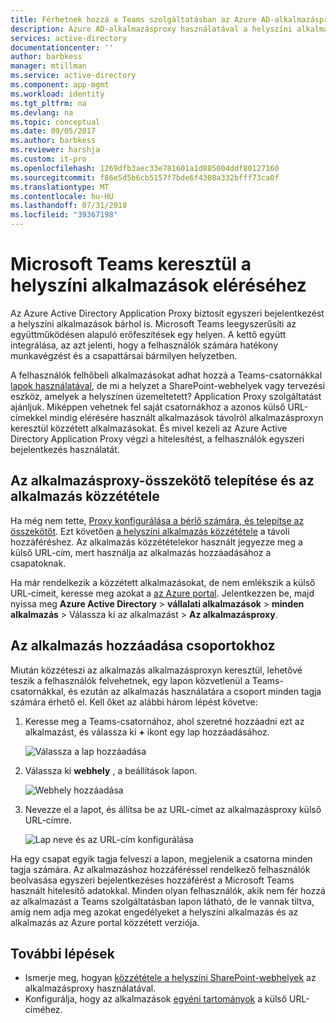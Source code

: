 ```yaml
---
title: Férhetnek hozzá a Teams szolgáltatásban az Azure AD-alkalmazásproxyn alkalmazásokhoz |} A Microsoft Docs
description: Azure AD-alkalmazásproxy használatával a helyszíni alkalmazások hozzáférhetnek a Microsoft Teams keresztül.
services: active-directory
documentationcenter: ''
author: barbkess
manager: mtillman
ms.service: active-directory
ms.component: app-mgmt
ms.workload: identity
ms.tgt_pltfrm: na
ms.devlang: na
ms.topic: conceptual
ms.date: 09/05/2017
ms.author: barbkess
ms.reviewer: harshja
ms.custom: it-pro
ms.openlocfilehash: 1269dfb3aec33e781601a1d885004ddf80127160
ms.sourcegitcommit: f86e5d5b6cb5157f7bde6f4308a332bfff73ca0f
ms.translationtype: MT
ms.contentlocale: hu-HU
ms.lasthandoff: 07/31/2018
ms.locfileid: "39367198"
---
```

# <a name="access-your-on-premises-applications-through-microsoft-teams"></a>Microsoft Teams keresztül a helyszíni alkalmazások eléréséhez

Az Azure Active Directory Application Proxy biztosít egyszeri bejelentkezést a helyszíni alkalmazások bárhol is. Microsoft Teams leegyszerűsíti az együttműködésen alapuló erőfeszítések egy helyen. A kettő együtt integrálása, az azt jelenti, hogy a felhasználók számára hatékony munkavégzést és a csapattársai bármilyen helyzetben. 

A felhasználók felhőbeli alkalmazásokat adhat hozzá a Teams-csatornákkal [lapok használatával](https://support.office.com/article/Video-Using-Tabs-7350a03e-017a-4a00-a6ae-1c9fe8c497b3?ui=en-US&rs=en-US&ad=US), de mi a helyzet a SharePoint-webhelyek vagy tervezési eszköz, amelyek a helyszínen üzemeltetett? Application Proxy szolgáltatást ajánljuk. Miképpen vehetnek fel saját csatornákhoz a azonos külső URL-címekkel mindig elérésére használt alkalmazások távolról alkalmazásproxyn keresztül közzétett alkalmazásokat. És mivel kezeli az Azure Active Directory Application Proxy végzi a hitelesítést, a felhasználók egyszeri bejelentkezés használatát.


## <a name="install-the-application-proxy-connector-and-publish-your-app"></a>Az alkalmazásproxy-összekötő telepítése és az alkalmazás közzététele

Ha még nem tette, [Proxy konfigurálása a bérlő számára, és telepítse az összekötőt](application-proxy-enable.md). Ezt követően [a helyszíni alkalmazás közzététele](application-proxy-publish-azure-portal.md) a távoli hozzáféréshez. Az alkalmazás közzétételekor használt jegyezze meg a külső URL-cím, mert használja az alkalmazás hozzáadásához a csapatoknak.

Ha már rendelkezik a közzétett alkalmazásokat, de nem emlékszik a külső URL-címeit, keresse meg azokat a [az Azure portal](https://portal.azure.com). Jelentkezzen be, majd nyissa meg **Azure Active Directory** > **vállalati alkalmazások** > **minden alkalmazás** > Válassza ki az alkalmazást >  **Az alkalmazásproxy**.

## <a name="add-your-app-to-teams"></a>Az alkalmazás hozzáadása csoportokhoz

Miután közzéteszi az alkalmazás alkalmazásproxyn keresztül, lehetővé teszik a felhasználók felvehetnek, egy lapon közvetlenül a Teams-csatornákkal, és ezután az alkalmazás használatára a csoport minden tagja számára érhető el. Kell őket az alábbi három lépést követve:

1. Keresse meg a Teams-csatornához, ahol szeretné hozzáadni ezt az alkalmazást, és válassza ki **+** ikont egy lap hozzáadásához.

   ![Válassza a lap hozzáadása](./media/application-proxy-integrate-with-teams/add-tab.png)

2. Válassza ki **webhely** , a beállítások lapon.

   ![Webhely hozzáadása](./media/application-proxy-integrate-with-teams/website.png)

3. Nevezze el a lapot, és állítsa be az URL-címet az alkalmazásproxy külső URL-címre. 

   ![Lap neve és az URL-cím konfigurálása](./media/application-proxy-integrate-with-teams/tab-name-url.png)

Ha egy csapat egyik tagja felveszi a lapon, megjelenik a csatorna minden tagja számára. Az alkalmazáshoz hozzáféréssel rendelkező felhasználók beolvasása egyszeri bejelentkezéses hozzáférést a Microsoft Teams használt hitelesítő adatokkal. Minden olyan felhasználók, akik nem fér hozzá az alkalmazást a Teams szolgáltatásban lapon látható, de le vannak tiltva, amíg nem adja meg azokat engedélyeket a helyszíni alkalmazás és az alkalmazás az Azure portal közzétett verziója. 

## <a name="next-steps"></a>További lépések

- Ismerje meg, hogyan [közzététele a helyszíni SharePoint-webhelyek](application-proxy-integrate-with-sharepoint-server.md) az alkalmazásproxy használatával.
- Konfigurálja, hogy az alkalmazások [egyéni tartományok](application-proxy-configure-custom-domain.md) a külső URL-címéhez. 
